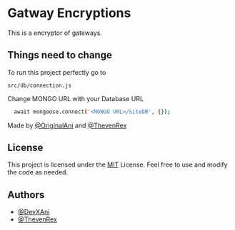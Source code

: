 # Gatway Encryptions

This is a encryptor of gateways.

## Things need to change

To run this project perfectly go to

``` 
src/db/connection.js
```
Change MONGO URL with your Database URL
```bash
  await mongoose.connect('<MONGO URL>/SiteDB', {});
```



Made by [@OriginalAni](https://t.me/OriginalAni) and [@ThevenRex](https://t.me/ThevenRex)
## License

This project is licensed under the [MIT](https://choosealicense.com/licenses/mit/) License. Feel free to use and modify the code as needed.
## Authors

- [@DevXAni](https://github.com/DevXAni/)
- [@ThevenRex](https://github.com/ThevenRexOff/)
